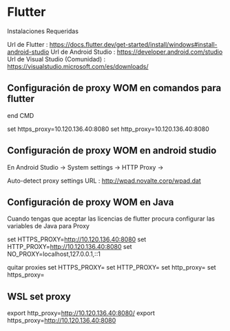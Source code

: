 # Flutter

Instalaciones Requeridas

Url de Flutter : https://docs.flutter.dev/get-started/install/windows#install-android-studio
Url de Android Studio : https://developer.android.com/studio
Url de Visual Studio (Comunidad) : https://visualstudio.microsoft.com/es/downloads/


## Configuración de proxy WOM en comandos para flutter

end CMD 

set https_proxy=10.120.136.40:8080
set http_proxy=10.120.136.40:8080

## Configuración de proxy WOM en android studio 

En Android Studio -> System settings -> HTTP Proxy ->

Auto-detect proxy settings
URL  : http://wpad.novalte.corp/wpad.dat


## Configuración de proxy WOM en Java

Cuando tengas que aceptar las licencias de flutter procura configurar las variables de Java para Proxy

set HTTPS_PROXY=http://10.120.136.40:8080
set HTTP_PROXY=http://10.120.136.40:8080
set NO_PROXY=localhost,127.0.0.1,::1

quitar proxies
set HTTPS_PROXY=
set HTTP_PROXY=
set http_proxy=
set https_proxy=

## WSL set proxy
export http_proxy=http://10.120.136.40:8080/
export https_proxy=http://10.120.136.40:8080